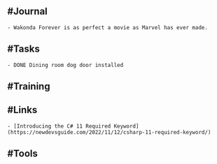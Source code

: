 ## #Journal
	- Wakonda Forever is as perfect a movie as Marvel has ever made.
## #Tasks
	- DONE Dining room dog door installed
## #Training
## #Links
	- [Introducing the C# 11 Required Keyword](https://newdevsguide.com/2022/11/12/csharp-11-required-keyword/)
## #Tools